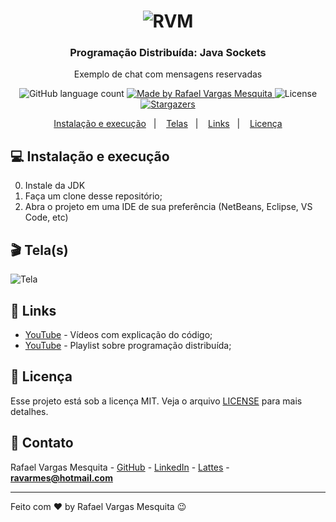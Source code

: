 <h1 align="center">
    <img alt="RVM" src="https://github.com/ravarmes/sockets-chatreservado-javafx/blob/master/assets/logo.jpg" />
</h1>

<h3 align="center">
  Programação Distribuída: Java Sockets
</h3>

<p align="center">Exemplo de chat com mensagens reservadas</p>

<p align="center">
  <img alt="GitHub language count" src="https://img.shields.io/github/languages/count/ravarmes/sockets-chatreservado-javafx?color=%2304D361">

  <a href="http://www.linkedin.com/in/rafael-vargas-mesquita">
    <img alt="Made by Rafael Vargas Mesquita" src="https://img.shields.io/badge/made%20by-Rafael%20Vargas%20Mesquita-%2304D361">
  </a>

  <img alt="License" src="https://img.shields.io/badge/license-MIT-%2304D361">

  <a href="https://github.com/ravarmes/sockets-chatreservado-javafx/stargazers">
    <img alt="Stargazers" src="https://img.shields.io/github/stars/ravarmes/sockets-chatreservado-javafx?style=social">
  </a>
</p>

<p align="center">
  <a href="#-instalacao">Instalação e execução</a>&nbsp;&nbsp;&nbsp;|&nbsp;&nbsp;&nbsp;
  <a href="#-telas">Telas</a>&nbsp;&nbsp;&nbsp;|&nbsp;&nbsp;&nbsp;
  <a href="#-links">Links</a>&nbsp;&nbsp;&nbsp;|&nbsp;&nbsp;&nbsp;
  <a href="#-licenca">Licença</a>
</p>

## :computer: Instalação e execução <a name="-instalacao"/></a>

0. Instale da JDK
1. Faça um clone desse repositório;
2. Abra o projeto em uma IDE de sua preferência (NetBeans, Eclipse, VS Code, etc)

## :clapper: Tela(s) <a name="-telas"/></a>

![Tela](https://github.com/ravarmes/sockets-chatreservado-javafx/blob/master/assets/sockets-chatreservado-javafx.gif)

## :link: Links <a name="-links"/></a>

- [YouTube](https://youtu.be/5a8QHWdgR84) - Vídeos com explicação do código;
- [YouTube](https://www.youtube.com/playlist?list=PL-mvLy2ws8IIGRMem0tQrKc-h4jHPhadk) - Playlist sobre programação distribuída;

## :memo: Licença <a name="-licenca"/></a>

Esse projeto está sob a licença MIT. Veja o arquivo [LICENSE](LICENSE.md) para mais detalhes.

## :email: Contato

Rafael Vargas Mesquita - [GitHub](https://github.com/ravarmes) - [LinkedIn](https://www.linkedin.com/in/rafael-vargas-mesquita) - [Lattes](http://lattes.cnpq.br/6616283627544820) - **ravarmes@hotmail.com**

---

Feito com ♥ by Rafael Vargas Mesquita :wink:
